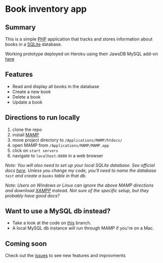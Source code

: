 # Book inventory app

## Summary
This is a simple [PHP](http://www.php.net/) application that tracks and stores information about books in a [SQLite](https://sqlite.org/) database.

Working prototype deployed on Heroku using their JawsDB MySQL add-on [here](https://book-tracking.herokuapp.com/index.php)

## Features
- Read and display all books in the database
- Create a new book
- Delete a book
- Update a book

## Directions to run locally
1. clone the repo
2. install [MAMP](https://www.mamp.info/en/)
3. move project directory to `/Applications/MAMP/htdocs/`
4. open MAMP from `/Applications/MAMP/MAMP.app`
5. click on `start servers`
6. navigate to `localhost:8888` in a web browser

 _Note: You will also need to set up your local SQLite database. See official docs [here](https://www.sqlite.org/cli.html). Unless you change my code, you'll need to name the database `test` and create a `books` table in that db._
 
 _Note: Users on Windows or Linux can ignore the above MAMP directions and download [XAMPP](https://www.apachefriends.org/index.html) instead. Not sure of the specific setup, but they probably have good docs?_
 
## Want to use a MySQL db instead?
- Take a look at the code on [this](https://github.com/deeheber/book-inventory/tree/heroku) branch.
- A local MySQL db instance will run through MAMP if you're on a Mac.
 
## Coming soon
Check out the [issues](https://github.com/deeheber/book-inventory/issues) to see new features and improvments
